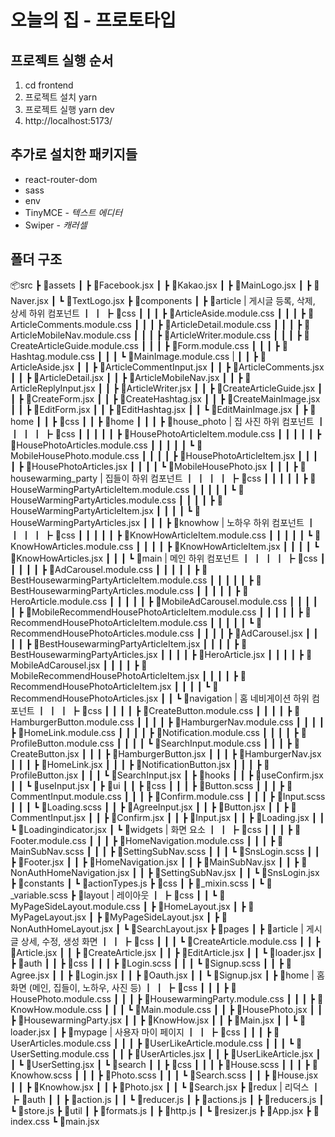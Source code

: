 # 오늘의 집 - 프로토타입

## 프로젝트 실행 순서

1. cd frontend
2. 프로젝트 설치 yarn
3. 프로젝트 실행 yarn dev
4. http://localhost:5173/

## 추가로 설치한 패키지들

-   react-router-dom
-   sass
-   env
-   TinyMCE - _텍스트 에디터_
-   Swiper - _캐러셀_

## 폴더 구조

📦src
┣ 📂assets
┃ ┣ 📜Facebook.jsx
┃ ┣ 📜Kakao.jsx
┃ ┣ 📜MainLogo.jsx
┃ ┣ 📜Naver.jsx
┃ ┗ 📜TextLogo.jsx
┣ 📂components
┃ ┣ 📂article | 게시글 등록, 삭제, 상세 하위 컴포넌트
┃ ┃ ┣ 📂css
┃ ┃ ┃ ┣ 📜ArticleAside.module.css
┃ ┃ ┃ ┣ 📜ArticleComments.module.css
┃ ┃ ┃ ┣ 📜ArticleDetail.module.css
┃ ┃ ┃ ┣ 📜ArticleMobileNav.module.css
┃ ┃ ┃ ┣ 📜ArticleWriter.module.css
┃ ┃ ┃ ┣ 📜CreateArticleGuide.module.css
┃ ┃ ┃ ┣ 📜Form.module.css
┃ ┃ ┃ ┣ 📜Hashtag.module.css
┃ ┃ ┃ ┗ 📜MainImage.module.css |
┃ ┃ ┣ 📜ArticleAside.jsx
┃ ┃ ┣ 📜ArticleCommentInput.jsx
┃ ┃ ┣ 📜ArticleComments.jsx
┃ ┃ ┣ 📜ArticleDetail.jsx
┃ ┃ ┣ 📜ArticleMobileNav.jsx
┃ ┃ ┣ 📜ArticleReplyInput.jsx
┃ ┃ ┣ 📜ArticleWriter.jsx
┃ ┃ ┣ 📜CreateArticleGuide.jsx
┃ ┃ ┣ 📜CreateForm.jsx
┃ ┃ ┣ 📜CreateHashtag.jsx
┃ ┃ ┣ 📜CreateMainImage.jsx
┃ ┃ ┣ 📜EditForm.jsx
┃ ┃ ┣ 📜EditHashtag.jsx
┃ ┃ ┗ 📜EditMainImage.jsx
┃ ┣ 📂home
┃ ┃ ┣ 📂css
┃ ┃ ┣ 📂home
┃ ┃ ┃ ┣ 📂house_photo | 집 사진 하위 컴포넌트
┃ ┃ ┃ ┃ ┣ 📂css
┃ ┃ ┃ ┃ ┃ ┣ 📜HousePhotoArticleItem.module.css
┃ ┃ ┃ ┃ ┃ ┣ 📜HousePhotoArticles.module.css
┃ ┃ ┃ ┃ ┃ ┗ 📜MobileHousePhoto.module.css
┃ ┃ ┃ ┃ ┣ 📜HousePhotoArticleItem.jsx
┃ ┃ ┃ ┃ ┣ 📜HousePhotoArticles.jsx
┃ ┃ ┃ ┃ ┗ 📜MobileHousePhoto.jsx
┃ ┃ ┃ ┣ 📂housewarming_party | 집들이 하위 컴포넌트
┃ ┃ ┃ ┃ ┣ 📂css
┃ ┃ ┃ ┃ ┃ ┣ 📜HouseWarmingPartyArticleItem.module.css
┃ ┃ ┃ ┃ ┃ ┗ 📜HouseWarmingPartyArticles.module.css
┃ ┃ ┃ ┃ ┣ 📜HouseWarmingPartyArticleItem.jsx
┃ ┃ ┃ ┃ ┗ 📜HouseWarmingPartyArticles.jsx
┃ ┃ ┃ ┣ 📂knowhow | 노하우 하위 컴포넌트
┃ ┃ ┃ ┃ ┣ 📂css
┃ ┃ ┃ ┃ ┃ ┣ 📜KnowHowArticleItem.module.css
┃ ┃ ┃ ┃ ┃ ┗ 📜KnowHowArticles.module.css
┃ ┃ ┃ ┃ ┣ 📜KnowHowArticleItem.jsx
┃ ┃ ┃ ┃ ┗ 📜KnowHowArticles.jsx
┃ ┃ ┃ ┗ 📂main | 메인 하위 컴포넌트
┃ ┃ ┃ ┃ ┣ 📂css
┃ ┃ ┃ ┃ ┃ ┣ 📜AdCarousel.module.css
┃ ┃ ┃ ┃ ┃ ┣ 📜BestHousewarmingPartyArticleItem.module.css
┃ ┃ ┃ ┃ ┃ ┣ 📜BestHousewarmingPartyArticles.module.css
┃ ┃ ┃ ┃ ┃ ┣ 📜HeroArticle.module.css
┃ ┃ ┃ ┃ ┃ ┣ 📜MobileAdCarousel.module.css
┃ ┃ ┃ ┃ ┃ ┣ 📜MobileRecommendHousePhotoArticleItem.module.css
┃ ┃ ┃ ┃ ┃ ┣ 📜RecommendHousePhotoArticleItem.module.css
┃ ┃ ┃ ┃ ┃ ┗ 📜RecommendHousePhotoArticles.module.css
┃ ┃ ┃ ┃ ┣ 📜AdCarousel.jsx
┃ ┃ ┃ ┃ ┣ 📜BestHousewarmingPartyArticleItem.jsx
┃ ┃ ┃ ┃ ┣ 📜BestHousewarmingPartyArticles.jsx
┃ ┃ ┃ ┃ ┣ 📜HeroArticle.jsx
┃ ┃ ┃ ┃ ┣ 📜MobileAdCarousel.jsx
┃ ┃ ┃ ┃ ┣ 📜MobileRecommendHousePhotoArticleItem.jsx
┃ ┃ ┃ ┃ ┣ 📜RecommendHousePhotoArticleItem.jsx
┃ ┃ ┃ ┃ ┗ 📜RecommendHousePhotoArticles.jsx
┃ ┃ ┗ 📂navigation | 홈 네비게이션 하위 컴포넌트
┃ ┃ ┃ ┣ 📂css
┃ ┃ ┃ ┃ ┣ 📜CreateButton.module.css
┃ ┃ ┃ ┃ ┣ 📜HamburgerButton.module.css
┃ ┃ ┃ ┃ ┣ 📜HamburgerNav.module.css
┃ ┃ ┃ ┃ ┣ 📜HomeLink.module.css
┃ ┃ ┃ ┃ ┣ 📜Notification.module.css
┃ ┃ ┃ ┃ ┣ 📜ProfileButton.module.css
┃ ┃ ┃ ┃ ┗ 📜SearchInput.module.css
┃ ┃ ┃ ┣ 📜CreateButton.jsx
┃ ┃ ┃ ┣ 📜HamburgerButton.jsx
┃ ┃ ┃ ┣ 📜HamburgerNav.jsx
┃ ┃ ┃ ┣ 📜HomeLink.jsx
┃ ┃ ┃ ┣ 📜NotificationButton.jsx
┃ ┃ ┃ ┣ 📜ProfileButton.jsx
┃ ┃ ┃ ┗ 📜SearchInput.jsx
┃ ┣ 📂hooks
┃ ┃ ┣ 📜useConfirm.jsx
┃ ┃ ┗ 📜useInput.jsx
┃ ┣ 📂ui
┃ ┃ ┣ 📂css
┃ ┃ ┃ ┣ 📜Button.scss
┃ ┃ ┃ ┣ 📜CommentInput.module.css
┃ ┃ ┃ ┣ 📜Confirm.module.css
┃ ┃ ┃ ┣ 📜Input.scss
┃ ┃ ┃ ┗ 📜Loading.scss
┃ ┃ ┣ 📜AgreeInput.jsx
┃ ┃ ┣ 📜Button.jsx
┃ ┃ ┣ 📜CommentInput.jsx
┃ ┃ ┣ 📜Confirm.jsx
┃ ┃ ┣ 📜Input.jsx
┃ ┃ ┣ 📜Loading.jsx
┃ ┃ ┗ 📜Loadingindicator.jsx
┃ ┗ 📂widgets | 화면 요소
┃ ┃ ┣ 📂css
┃ ┃ ┃ ┣ 📜Footer.module.css
┃ ┃ ┃ ┣ 📜HomeNavigation.module.css
┃ ┃ ┃ ┣ 📜MainSubNav.scss
┃ ┃ ┃ ┣ 📜SettingSubNav.scss
┃ ┃ ┃ ┗ 📜SnsLogin.scss
┃ ┃ ┣ 📜Footer.jsx
┃ ┃ ┣ 📜HomeNavigation.jsx
┃ ┃ ┣ 📜MainSubNav.jsx
┃ ┃ ┣ 📜NonAuthHomeNavigation.jsx
┃ ┃ ┣ 📜SettingSubNav.jsx
┃ ┃ ┗ 📜SnsLogin.jsx
┣ 📂constants
┃ ┗ 📜actionTypes.js
┣ 📂css
┃ ┣ 📜_mixin.scss
┃ ┗ 📜_variable.scss
┣ 📂layout | 레이아웃
┃ ┣ 📂css
┃ ┃ ┗ 📜MyPageSideLayout.module.css
┃ ┣ 📜HomeLayout.jsx
┃ ┣ 📜MyPageLayout.jsx
┃ ┣ 📜MyPageSideLayout.jsx
┃ ┣ 📜NonAuthHomeLayout.jsx
┃ ┗ 📜SearchLayout.jsx
┣ 📂pages
┃ ┣ 📂article | 게시글 상세, 수정, 생성 화면
┃ ┃ ┣ 📂css
┃ ┃ ┃ ┗ 📜CreateArticle.module.css
┃ ┃ ┣ 📜Article.jsx
┃ ┃ ┣ 📜CreateArticle.jsx
┃ ┃ ┣ 📜EditArticle.jsx
┃ ┃ ┗ 📜loader.jsx
┃ ┣ 📂auth
┃ ┃ ┣ 📂css
┃ ┃ ┃ ┣ 📜Login.scss
┃ ┃ ┃ ┗ 📜Signup.scss
┃ ┃ ┣ 📜Agree.jsx
┃ ┃ ┣ 📜Login.jsx
┃ ┃ ┣ 📜Oauth.jsx
┃ ┃ ┗ 📜Signup.jsx
┃ ┣ 📂home | 홈 화면 (메인, 집들이, 노하우, 사진 등)
┃ ┃ ┣ 📂css
┃ ┃ ┃ ┣ 📜HousePhoto.module.css
┃ ┃ ┃ ┣ 📜HousewarmingParty.module.css
┃ ┃ ┃ ┣ 📜KnowHow.module.css
┃ ┃ ┃ ┗ 📜Main.module.css
┃ ┃ ┣ 📜HousePhoto.jsx
┃ ┃ ┣ 📜HousewarmingParty.jsx
┃ ┃ ┣ 📜KnowHow.jsx
┃ ┃ ┣ 📜Main.jsx
┃ ┃ ┗ 📜loader.jsx
┃ ┣ 📂mypage | 사용자 마이 페이지
┃ ┃ ┣ 📂css
┃ ┃ ┃ ┣ 📜UserArticles.module.css
┃ ┃ ┃ ┣ 📜UserLikeArticle.module.css
┃ ┃ ┃ ┗ 📜UserSetting.module.css
┃ ┃ ┣ 📜UserArticles.jsx
┃ ┃ ┣ 📜UserLikeArticle.jsx
┃ ┃ ┗ 📜UserSetting.jsx
┃ ┗ 📂search
┃ ┃ ┣ 📂css
┃ ┃ ┃ ┣ 📜House.scss
┃ ┃ ┃ ┣ 📜Knowhow.scss
┃ ┃ ┃ ┣ 📜Photo.scss
┃ ┃ ┃ ┗ 📜Search.scss
┃ ┃ ┣ 📜House.jsx
┃ ┃ ┣ 📜Knowhow.jsx
┃ ┃ ┣ 📜Photo.jsx
┃ ┃ ┗ 📜Search.jsx
┣ 📂redux | 리덕스
┃ ┣ 📂auth
┃ ┃ ┣ 📜action.js
┃ ┃ ┗ 📜reducer.js
┃ ┣ 📜actions.js
┃ ┣ 📜reducers.js
┃ ┗ 📜store.js
┣ 📂util
┃ ┣ 📜formats.js
┃ ┣ 📜http.js
┃ ┗ 📜resizer.js
┣ 📜App.jsx
┣ 📜index.css
┗ 📜main.jsx
